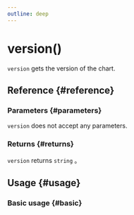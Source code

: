 ```yaml
---
outline: deep
---
```


# version()
`version` gets the version of the chart.

## Reference {#reference}
<!--@include: @/@views/api/references/chart/version.md-->

### Parameters {#parameters}
`version` does not accept any parameters.

### Returns {#returns}
`version` returns `string` 。

## Usage {#usage}
<script setup>
import Version from '../../../@views/api/samples/version/index.vue'
</script>

### Basic usage {#basic}
<Version />
